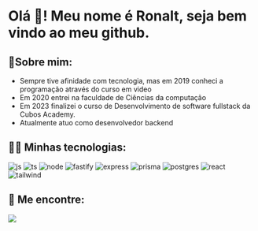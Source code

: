 # Olá 👋! Meu nome é Ronalt, seja bem vindo ao meu github.

## 📖Sobre mim:

- Sempre tive afinidade com tecnologia, mas em 2019 conheci a programação através do curso em video
- Em 2020 entrei na faculdade de Ciências da computação
- Em 2023 finalizei o curso de Desenvolvimento de software fullstack da Cubos Academy. 
- Atualmente atuo como desenvolvedor backend

## 👨‍💻 Minhas tecnologias:

![js](https://img.shields.io/badge/JavaScript-323330?style=for-the-badge&logo=javascript&logoColor=F7DF1E)
![ts](https://img.shields.io/badge/TypeScript-007ACC?style=for-the-badge&logo=typescript&logoColor=white)
![node](https://img.shields.io/badge/Node.js-339933?style=for-the-badge&logo=nodedotjs&logoColor=white)
![fastify](https://img.shields.io/badge/fastify-202020?style=for-the-badge&logo=fastify&logoColor=green)
![express](https://img.shields.io/badge/Express.js-000000?style=for-the-badge&logo=express&logoColor=white)
![prisma](https://img.shields.io/badge/Prisma-3982CE?style=for-the-badge&logo=Prisma&logoColor=white)
![postgres](https://img.shields.io/badge/PostgreSQL-316192?style=for-the-badge&logo=postgresql&logoColor=white)
![react](https://img.shields.io/badge/React-20232A?style=for-the-badge&logo=react&logoColor=61DAFB)
![tailwind](https://img.shields.io/badge/Tailwind_CSS-38B2AC?style=for-the-badge&logo=tailwind-css&logoColor=white)

## 🔗 Me encontre: 
<a target="_blank" href="https://www.linkedin.com/in/ronalt-augusto-66202b24b/"><img src="https://img.shields.io/badge/linkedin-0A66C2?style=for-the-badge&logo=linkedin&logoColor=white"></img></a>
